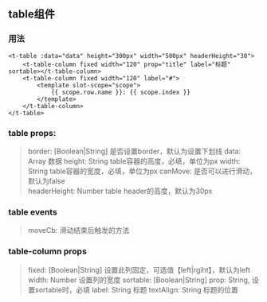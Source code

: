 ## table组件  

### 用法  

    <t-table :data="data" height="300px" width="500px" headerHeight="30">
        <t-table-column fixed width="120" prop="title" label="标题" sortable></t-table-column>
        <t-table-column fixed width="120" label="#">
            <template slot-scope="scope">
                {{ scope.row.name }}: {{ scope.index }}
            </template>
        </t-table-column>
    </t-table>

### table props:  

> border: [Boolean|String]  是否设置border，默认为设置下划线
> data: Array 数据
> height: String table容器的高度，必填，单位为px
> width: String table容器的宽度，必填，单位为px
> canMove: 是否可以进行滑动，默认为false  
> headerHeight: Number table header的高度，默认为30px

### table events 

> moveCb: 滑动结束后触发的方法  

### table-column props

> fixed: [Boolean|String] 设置此列固定，可选值【left|rgiht】，默认为left
> width: Number 设置列的宽度
> sortable: [Boolean|String] 
> prop: String, 设置sortable时，必填
> label: String 标题
> textAlign: String 标题的位置